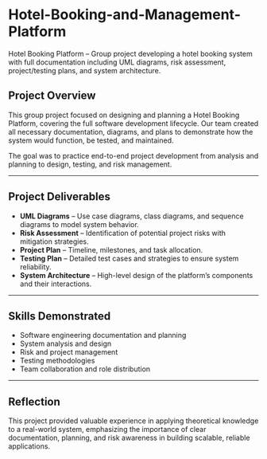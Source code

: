 # Hotel-Booking-and-Management-Platform
Hotel Booking Platform – Group project developing a hotel booking system with full documentation including UML diagrams, risk assessment, project/testing plans, and system architecture.

## Project Overview
This group project focused on designing and planning a Hotel Booking Platform, covering the full software development lifecycle. Our team created all necessary documentation, diagrams, and plans to demonstrate how the system would function, be tested, and maintained.

The goal was to practice end-to-end project development  from analysis and planning to design, testing, and risk management.

---

## Project Deliverables
- **UML Diagrams** – Use case diagrams, class diagrams, and sequence diagrams to model system behavior.
- **Risk Assessment** – Identification of potential project risks with mitigation strategies.
- **Project Plan** – Timeline, milestones, and task allocation.
- **Testing Plan** – Detailed test cases and strategies to ensure system reliability.
- **System Architecture** – High-level design of the platform’s components and their interactions.

---

## Skills Demonstrated
- Software engineering documentation and planning  
- System analysis and design  
- Risk and project management  
- Testing methodologies  
- Team collaboration and role distribution  

---

## Reflection
This project provided valuable experience in applying theoretical knowledge to a real-world system, emphasizing the importance of clear documentation, planning, and risk awareness in building scalable, reliable applications.
